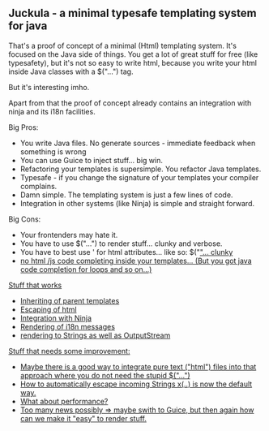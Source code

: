 Juckula - a minimal typesafe templating system for java
-------------------------------------------------------

That's a proof of concept of a minimal (Html) templating system. It's focused
on the Java side of things. You get a lot of great stuff for free (like
typesafety), but it's not so easy to write html, because you write
your html inside Java classes with a $("...") tag.

But it's interesting imho.

Apart from that the proof of concept already contains an integration
with ninja and its i18n facilities.

Big Pros:

 * You write Java files. No generate sources - immediate feedback when
   something is wrong
 * You can use Guice to inject stuff... big win.
 * Refactoring your templates is supersimple. You refactor Java templates.
 * Typesafe - if you change the signature of your templates your compiler complains.
 * Damn simple. The templating system is just a few lines of code.
 * Integration in other systems (like Ninja) is simple and straight forward.

Big Cons:

 * Your frontenders may hate it.
 * You have to use $("<html>...</html>") to render stuff... clunky and verbose.
 * You have to best use ' for html attributes... like so: $("<a href='...'>"... clunky
 * no html /js code completing inside your templates... (But you got java code completion for loops and so on...)

Stuff that works

 * Inheriting of parent templates
 * Escaping of html
 * Integration with Ninja
 * Rendering of i18n messages
 * rendering to Strings as well as OutputStream

Stuff that needs some improvement:

 * Maybe there is a good way to integrate pure text ("html") files into that approach where you do not need the stupid $("...")
 * How to automatically escape incoming Strings x(..) is now the default way.
 * What about performance?
 * Too many news possibly => maybe swith to Guice, but then again how can we
   make it "easy" to render stuff.